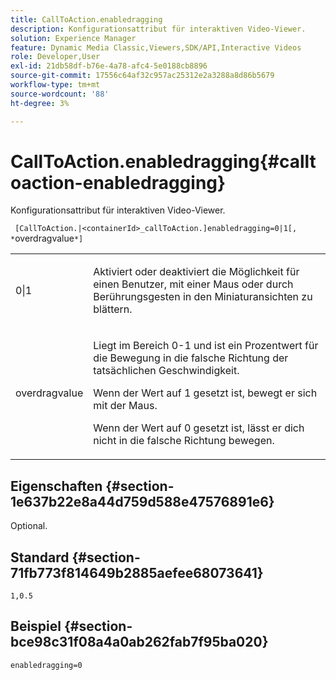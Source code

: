 ```yaml
---
title: CallToAction.enabledragging
description: Konfigurationsattribut für interaktiven Video-Viewer.
solution: Experience Manager
feature: Dynamic Media Classic,Viewers,SDK/API,Interactive Videos
role: Developer,User
exl-id: 21db58df-b76e-4a78-afc4-5e0188cb8896
source-git-commit: 17556c64af32c957ac25312e2a3288a8d86b5679
workflow-type: tm+mt
source-wordcount: '88'
ht-degree: 3%

---
```


# CallToAction.enabledragging{#calltoaction-enabledragging}

Konfigurationsattribut für interaktiven Video-Viewer.

` [CallToAction.|<containerId>_callToAction.]enabledragging=0|1[, *`overdragvalue`*]`

<table id="table_441553CD34C94A58A9D7CBF772DEDDB6"> 
 <tbody> 
  <tr> 
   <td colname="col1"> <p> <span class="codeph"> 0|1 </span> </p> </td> 
   <td colname="col2"> <p> Aktiviert oder deaktiviert die Möglichkeit für einen Benutzer, mit einer Maus oder durch Berührungsgesten in den Miniaturansichten zu blättern. </p> </td> 
  </tr> 
  <tr> 
   <td colname="col1"> <p> <span class="codeph"> <span class="varname"> overdragvalue </span> </span> </p> </td> 
   <td colname="col2"> <p> Liegt im Bereich <span class="codeph"> 0-1 </span> und ist ein Prozentwert für die Bewegung in die falsche Richtung der tatsächlichen Geschwindigkeit. </p> <p>Wenn der Wert auf <span class="codeph"> 1 </span> gesetzt ist, bewegt er sich mit der Maus. </p> <p>Wenn der Wert auf <span class="codeph"> 0 </span> gesetzt ist, lässt er dich nicht in die falsche Richtung bewegen. </p> </td> 
  </tr> 
 </tbody> 
</table>

## Eigenschaften {#section-1e637b22e8a44d759d588e47576891e6}

Optional.

## Standard {#section-71fb773f814649b2885aefee68073641}

`1,0.5`

## Beispiel {#section-bce98c31f08a4a0ab262fab7f95ba020}

```
enabledragging=0
```
